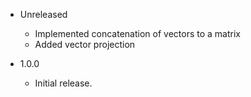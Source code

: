 - Unreleased
    - Implemented concatenation of vectors to a matrix
    - Added vector projection

- 1.0.0
    - Initial release.

